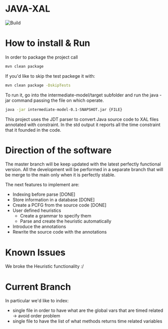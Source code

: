 # JAVA-XAL 
![Build](https://rtse-isys.aau.at/giovanni.liva/java-xal/badges/master/build.svg)

# How to install & Run
In order to package the project call 
```bash
mvn clean package
```

If you'd like to skip the test packege it with:
```bash
mvn clean package -DskipTests
```

To run it, go into the intermediate-model/target subfolder and run the java -jar command passing the file on which operate.
```bash
java -jar intermediate-model-0.1-SNAPSHOT.jar {FILE}
```

This project uses the JDT parser to convert Java source code to XAL files annotated with constraint.
In the std output it reports all the time constraint that it founded in the code.


# Direction of the software

The master branch will be keep updated with the latest perfectly functional version.
All the development will be performed in a separate branch that will be merge to the main only when it is perfectly stable.

The next features to implement are:
* Indexing before parse [DONE]
* Store information in a database [DONE]
* Create a PCFG from the source code [DONE]
* User defined heuristics
    * Create a grammar to specify them
    * Parse and create the heuristic automatically
* Introduce the annotations
* Rewrite the source code with the annotations

# Known Issues
We broke the Heuristic functionality :/

# Current Branch

In particular we'd like to index:
* single file in order to have what are the global vars that are timed related -> avoid order problem
* single file to have the list of what methods returns time related variables

